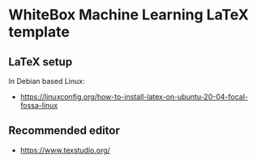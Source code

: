 # WhiteBox Machine Learning LaTeX template

## LaTeX setup

In Debian based Linux:

- https://linuxconfig.org/how-to-install-latex-on-ubuntu-20-04-focal-fossa-linux

## Recommended editor

- https://www.texstudio.org/

